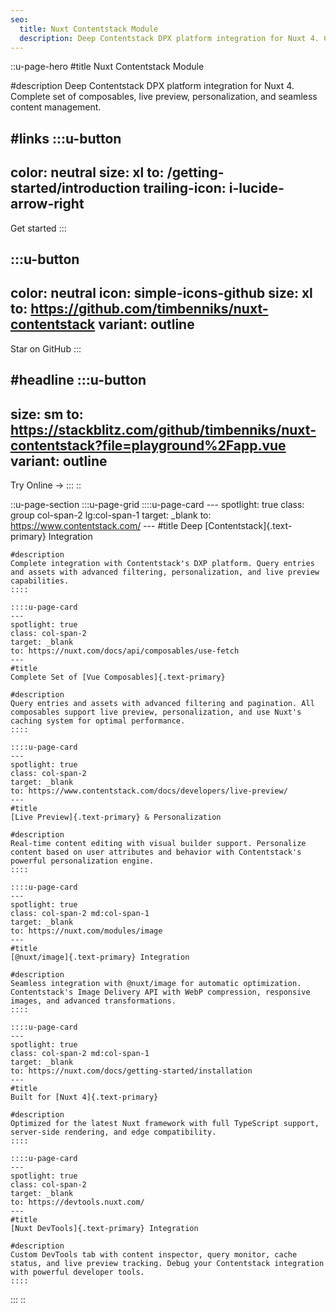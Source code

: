 ```yaml
---
seo:
  title: Nuxt Contentstack Module
  description: Deep Contentstack DPX platform integration for Nuxt 4. Complete set of composables, live preview, personalization, and image optimization.
---
```


::u-page-hero
#title
Nuxt Contentstack Module

#description
Deep Contentstack DPX platform integration for Nuxt 4. <br> Complete set of composables, live preview, personalization, and seamless content management.

#links
  :::u-button
  ---
  color: neutral
  size: xl
  to: /getting-started/introduction
  trailing-icon: i-lucide-arrow-right
  ---
  Get started
  :::

  :::u-button
  ---
  color: neutral
  icon: simple-icons-github
  size: xl
  to: https://github.com/timbenniks/nuxt-contentstack
  variant: outline
  ---
  Star on GitHub
  :::

#headline
  :::u-button
  ---
  size: sm
  to: https://stackblitz.com/github/timbenniks/nuxt-contentstack?file=playground%2Fapp.vue
  variant: outline
  ---
  Try Online →
  :::
::

::u-page-section
  :::u-page-grid
    ::::u-page-card
    ---
    spotlight: true
    class: group col-span-2 lg:col-span-1
    target: _blank
    to: https://www.contentstack.com/
    ---
    #title
    Deep [Contentstack]{.text-primary} Integration
    
    #description
    Complete integration with Contentstack's DXP platform. Query entries and assets with advanced filtering, personalization, and live preview capabilities.
    ::::
  
    ::::u-page-card
    ---
    spotlight: true
    class: col-span-2
    target: _blank
    to: https://nuxt.com/docs/api/composables/use-fetch
    ---
    #title
    Complete Set of [Vue Composables]{.text-primary}
    
    #description
    Query entries and assets with advanced filtering and pagination. All composables support live preview, personalization, and use Nuxt's caching system for optimal performance.
    ::::
  
    ::::u-page-card
    ---
    spotlight: true
    class: col-span-2
    target: _blank
    to: https://www.contentstack.com/docs/developers/live-preview/
    ---
    #title
    [Live Preview]{.text-primary} & Personalization
    
    #description
    Real-time content editing with visual builder support. Personalize content based on user attributes and behavior with Contentstack's powerful personalization engine.
    ::::
  
    ::::u-page-card
    ---
    spotlight: true
    class: col-span-2 md:col-span-1
    target: _blank
    to: https://nuxt.com/modules/image
    ---
    #title
    [@nuxt/image]{.text-primary} Integration
    
    #description
    Seamless integration with @nuxt/image for automatic optimization. Contentstack's Image Delivery API with WebP compression, responsive images, and advanced transformations.
    ::::
  
    ::::u-page-card
    ---
    spotlight: true
    class: col-span-2 md:col-span-1
    target: _blank
    to: https://nuxt.com/docs/getting-started/installation
    ---
    #title
    Built for [Nuxt 4]{.text-primary}
    
    #description
    Optimized for the latest Nuxt framework with full TypeScript support, server-side rendering, and edge compatibility.
    ::::
  
    ::::u-page-card
    ---
    spotlight: true
    class: col-span-2
    target: _blank
    to: https://devtools.nuxt.com/
    ---
    #title
    [Nuxt DevTools]{.text-primary} Integration
    
    #description
    Custom DevTools tab with content inspector, query monitor, cache status, and live preview tracking. Debug your Contentstack integration with powerful developer tools.
    ::::
  
    
  :::
::

